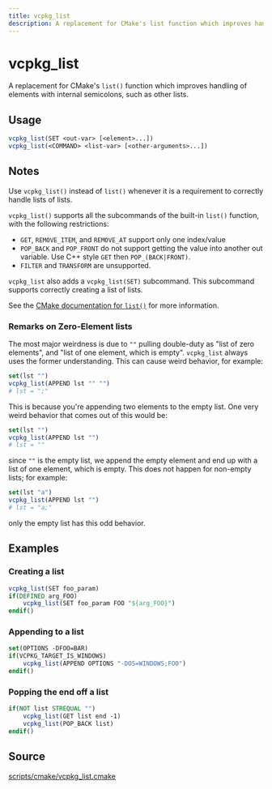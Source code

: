 ```yaml
---
title: vcpkg_list
description: A replacement for CMake's list function which improves handling of elements with internal semicolons, such as other lists.
---
```


# vcpkg_list

A replacement for CMake's `list()` function which improves handling of elements with internal semicolons, such as other lists.

## Usage
```cmake
vcpkg_list(SET <out-var> [<element>...])
vcpkg_list(<COMMAND> <list-var> [<other-arguments>...])
```

## Notes

Use `vcpkg_list()` instead of `list()` whenever it is a requirement to correctly handle lists of lists.

`vcpkg_list()` supports all the subcommands of the built-in `list()` function, with the following restrictions:

- `GET`, `REMOVE_ITEM`, and `REMOVE_AT` support only one index/value
- `POP_BACK` and `POP_FRONT` do not support getting the value into
  another out variable. Use C++ style `GET` then `POP_(BACK|FRONT)`.
- `FILTER` and `TRANSFORM` are unsupported.

`vcpkg_list` also adds a `vcpkg_list(SET)` subcommand. This subcommand supports correctly creating a list of lists.

See the [CMake documentation for `list()`](https://cmake.org/cmake/help/latest/command/list.html) for more information.

### Remarks on Zero-Element lists
The most major weirdness is due to `""` pulling double-duty as "list of zero elements",
and "list of one element, which is empty". `vcpkg_list` always uses the former understanding.
This can cause weird behavior, for example:

```cmake
set(lst "")
vcpkg_list(APPEND lst "" "")
# lst = ";"
```

This is because you're appending two elements to the empty list.
One very weird behavior that comes out of this would be:

```cmake
set(lst "")
vcpkg_list(APPEND lst "")
# lst = ""
```

since `""` is the empty list, we append the empty element and end up with a list
of one element, which is empty. This does not happen for non-empty lists;
for example:

```cmake
set(lst "a")
vcpkg_list(APPEND lst "")
# lst = "a;"
```

only the empty list has this odd behavior.

## Examples

### Creating a list

```cmake
vcpkg_list(SET foo_param)
if(DEFINED arg_FOO)
    vcpkg_list(SET foo_param FOO "${arg_FOO}")
endif()
```

### Appending to a list

```cmake
set(OPTIONS -DFOO=BAR)
if(VCPKG_TARGET_IS_WINDOWS)
    vcpkg_list(APPEND OPTIONS "-DOS=WINDOWS;FOO")
endif()
```

### Popping the end off a list

```cmake
if(NOT list STREQUAL "")
    vcpkg_list(GET list end -1)
    vcpkg_list(POP_BACK list)
endif()
```

## Source
[scripts/cmake/vcpkg\_list.cmake](https://github.com/Microsoft/vcpkg/blob/master/scripts/cmake/vcpkg_list.cmake)

